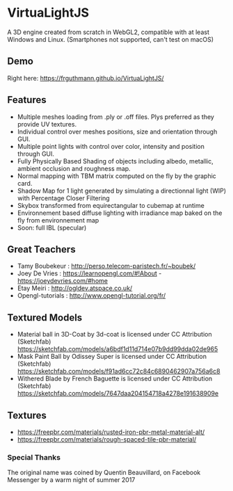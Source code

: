 # VirtuaLightJS

A 3D engine created from scratch in WebGL2, compatible with at least Windows and Linux. (Smartphones not supported, can't test on macOS)

## Demo

Right here: https://frguthmann.github.io/VirtuaLightJS/

## Features

- Multiple meshes loading from .ply or .off files. Plys preferred as they provide UV textures.
- Individual control over meshes positions, size and orientation through GUI.
- Multiple point lights with control over color, intensity and position through GUI.
- Fully Physically Based Shading of objects including albedo, metallic, ambient occlusion and roughness map.
- Normal mapping with TBM matrix computed on the fly by the graphic card.  
- Shadow Map for 1 light generated by simulating a directionnal light (WIP) with Percentage Closer Filtering
- Skybox transformed from equirectangular to cubemap at runtime
- Environnement based diffuse lighting with irradiance map baked on the fly from environnement map
- Soon: full IBL (specular)

## Great Teachers

- Tamy Boubekeur : http://perso.telecom-paristech.fr/~boubek/
- Joey De Vries : https://learnopengl.com/#!About - https://joeydevries.com/#home
- Etay Meiri : http://ogldev.atspace.co.uk/
- Opengl-tutorials : http://www.opengl-tutorial.org/fr/

## Textured Models

- Material ball in 3D-Coat by 3d-coat is licensed under CC Attribution (Sketchfab)
https://sketchfab.com/models/a6bdf1d11d714e07b9dd99dda02de965
- Mask Paint Ball by Odissey Super is licensed under CC Attribution (Sketchfab)
https://sketchfab.com/models/f91ad6cc72c84c6890462907a756a6c8
- Withered Blade by French Baguette is licensed under CC Attribution (Sketchfab)
https://sketchfab.com/models/7647daa204154718a4278e191638909e

## Textures

- https://freepbr.com/materials/rusted-iron-pbr-metal-material-alt/
- https://freepbr.com/materials/rough-spaced-tile-pbr-material/

### Special Thanks

The original name was coined by Quentin Beauvillard, on Facebook Messenger by a warm night of summer 2017